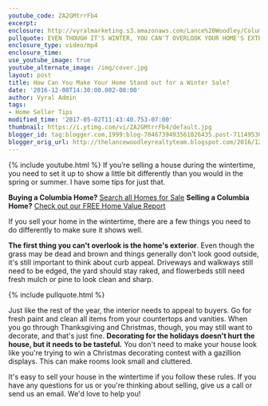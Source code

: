 ```yaml
---
youtube_code: ZA2GMtrrFb4
excerpt:
enclosure: http://vyralmarketing.s3.amazonaws.com/Lance%20Woodley/Columbia%20Real%20Estate%20Agent-%20Dec%201.mp4
pullquote: EVEN THOUGH IT'S WINTER, YOU CAN'T OVERLOOK YOUR HOME'S EXTERIOR.
enclosure_type: video/mp4
enclosure_time:
use_youtube_image: true
youtube_alternate_image: /img/cover.jpg
layout: post
title: How Can You Make Your Home Stand out for a Winter Sale?
date: '2016-12-08T14:30:00.002-08:00'
author: Vyral Admin
tags:
- Home Seller Tips
modified_time: '2017-05-02T11:43:40.753-07:00'
thumbnail: https://i.ytimg.com/vi/ZA2GMtrrFb4/default.jpg
blogger_id: tag:blogger.com,1999:blog-7046739493561026435.post-7114953095550803760
blogger_orig_url: http://thelancewoodleyrealtyteam.blogspot.com/2016/12/how-can-you-make-your-home-stand-out.html
---
```

{% include youtube.html %}
If you’re selling a house during the wintertime, you need to set it up to show a little bit differently than you would in the spring or summer. I have some tips for just that.

**Buying a Columbia Home?** <a href="" target="_blank">Search all Homes for Sale</a>
**Selling a Columbia Home?** <a href="" target="_blank">Check out our FREE Home Value Report</a>

If you sell your home in the wintertime, there are a few things you need to do differently to make sure it shows well.

**The first thing you can't overlook is the home's exterior**. Even though the grass may be dead and brown and things generally don't look good outside, it's still important to think about curb appeal. Driveways and walkways still need to be edged, the yard should stay raked, and flowerbeds still need fresh mulch or pine to look clean and sharp.

{% include pullquote.html %}

Just like the rest of the year, the interior needs to appeal to buyers. Go for fresh paint and clean all items from your countertops and vanities. When you go through Thanksgiving and Christmas, though, you may still want to decorate, and that's just fine. **Decorating for the holidays doesn't hurt the house, but it needs to be tasteful.** You don't need to make your house look like you're trying to win a Christmas decorating contest with a gazillion displays. This can make rooms look small and cluttered.

It's easy to sell your house in the wintertime if you follow these rules. If you have any questions for us or you're thinking about selling, give us a call or send us an email. We'd love to help you!
